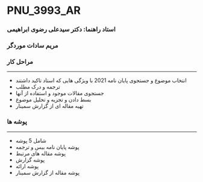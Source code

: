 # PNU_3993_AR
<script> alert("گزارش سمینار تحقیق و تتبع نظری") </script>
### استاد راهنما: دکتر سیدعلی رضوی ابراهیمی



### مریم سادات موردگر




### مراحل کار

---
+  انتخاب موضوع و جستجوی پایان نامه 2021 با ویژگی هایی که استاد تاکید داشتند
+ ترجمه و درک مطلب
+ جستجوی مقالات موجود و استفاده از آنها
+ بسط دادن و تجزیه و تحلیل موضوع
+ تهیه مقاله ای از گزارش سمینار

### پوشه ها

---
+ شامل 5 پوشه 
+ پوشه پایان نامه بیس و ترجمه
+ پوشه مقاله های مرتبط 
+ پوشه گزارش
+ پوشه ارائه
+ پوشه مقاله از گزارش سمینار 
